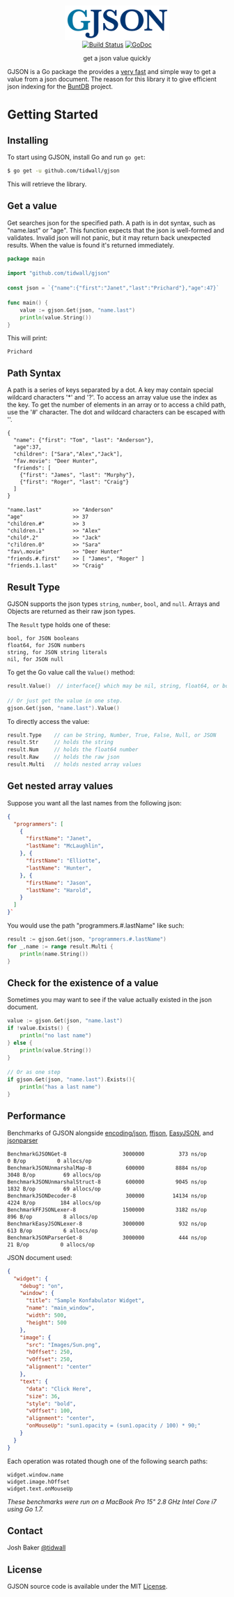 <p align="center">
<img 
    src="logo.png" 
    width="240" height="78" border="0" alt="GJSON">
<br>
<a href="https://travis-ci.org/tidwall/gjson"><img src="https://img.shields.io/travis/tidwall/gjson.svg?style=flat-square" alt="Build Status"></a><!--
<a href="http://gocover.io/github.com/tidwall/gjson"><img src="https://img.shields.io/badge/coverage-97%25-brightgreen.svg?style=flat-square" alt="Code Coverage"></a>
-->
<a href="https://godoc.org/github.com/tidwall/gjson"><img src="https://img.shields.io/badge/api-reference-blue.svg?style=flat-square" alt="GoDoc"></a>
</p>

<p align="center">get a json value quickly</a></p>

GJSON is a Go package the provides a [very fast](#performance) and simple way to get a value from a json document. The reason for this library it to give efficient json indexing for the [BuntDB](https://github.com/tidwall/buntdb) project. 

Getting Started
===============

## Installing

To start using GJSON, install Go and run `go get`:

```sh
$ go get -u github.com/tidwall/gjson
```

This will retrieve the library.

## Get a value
Get searches json for the specified path. A path is in dot syntax, such as "name.last" or "age". This function expects that the json is well-formed and validates. Invalid json will not panic, but it may return back unexpected results. When the value is found it's returned immediately.

```go
package main

import "github.com/tidwall/gjson"

const json = `{"name":{"first":"Janet","last":"Prichard"},"age":47}`

func main() {
	value := gjson.Get(json, "name.last")
	println(value.String())
}
```

This will print:

```
Prichard
```

## Path Syntax

A path is a series of keys separated by a dot.
A key may contain special wildcard characters '\*' and '?'.
To access an array value use the index as the key.
To get the number of elements in an array or to access a child path, use the '#' character.
The dot and wildcard characters can be escaped with '\'.

```
{
  "name": {"first": "Tom", "last": "Anderson"},
  "age":37,
  "children": ["Sara","Alex","Jack"],
  "fav.movie": "Deer Hunter",
  "friends": [
	{"first": "James", "last": "Murphy"},
	{"first": "Roger", "last": "Craig"}
  ]
}

"name.last"          >> "Anderson"
"age"                >> 37
"children.#"         >> 3
"children.1"         >> "Alex"
"child*.2"           >> "Jack"
"c?ildren.0"         >> "Sara"
"fav\.movie"         >> "Deer Hunter"
"friends.#.first"    >> [ "James", "Roger" ]
"friends.1.last"     >> "Craig"
```

## Result Type

GJSON supports the json types `string`, `number`, `bool`, and `null`. 
Arrays and Objects are returned as their raw json types. 

The `Result` type holds one of these:

```
bool, for JSON booleans
float64, for JSON numbers
string, for JSON string literals
nil, for JSON null
```

To get the Go value call the `Value()` method:


```go
result.Value()  // interface{} which may be nil, string, float64, or bool

// Or just get the value in one step.
gjson.Get(json, "name.last").Value()
```

To directly access the value:

```go
result.Type    // can be String, Number, True, False, Null, or JSON
result.Str     // holds the string
result.Num     // holds the float64 number
result.Raw     // holds the raw json
result.Multi   // holds nested array values
```

## Get nested array values

Suppose you want all the last names from the following json:

```json
{
  "programmers": [
    {
      "firstName": "Janet", 
      "lastName": "McLaughlin", 
    }, {
      "firstName": "Elliotte", 
      "lastName": "Hunter", 
    }, {
      "firstName": "Jason", 
      "lastName": "Harold", 
    }
  ]
}`
```

You would use the path "programmers.#.lastName" like such:

```go
result := gjson.Get(json, "programmers.#.lastName")
for _,name := range result.Multi {
	println(name.String())
}
```

## Check for the existence of a value

Sometimes you may want to see if the value actually existed in the json document.

```go
value := gjson.Get(json, "name.last")
if !value.Exists() {
	println("no last name")
} else {
	println(value.String())
}

// Or as one step
if gjson.Get(json, "name.last").Exists(){
	println("has a last name")
}
```


## Performance

Benchmarks of GJSON alongside [encoding/json](https://golang.org/pkg/encoding/json/), 
[ffjson](https://github.com/pquerna/ffjson), 
[EasyJSON](https://github.com/mailru/easyjson),
and [jsonparser](https://github.com/buger/jsonparser)

```
BenchmarkGJSONGet-8              	 3000000	       373 ns/op	       0 B/op	       0 allocs/op
BenchmarkJSONUnmarshalMap-8      	  600000	      8884 ns/op	    3048 B/op	      69 allocs/op
BenchmarkJSONUnmarshalStruct-8   	  600000	      9045 ns/op	    1832 B/op	      69 allocs/op
BenchmarkJSONDecoder-8           	  300000	     14134 ns/op	    4224 B/op	     184 allocs/op
BenchmarkFFJSONLexer-8           	 1500000	      3182 ns/op	     896 B/op	       8 allocs/op
BenchmarkEasyJSONLexer-8         	 3000000	       932 ns/op	     613 B/op	       6 allocs/op
BenchmarkJSONParserGet-8         	 3000000	       444 ns/op	      21 B/op	       0 allocs/op
```

JSON document used:

```json
{
  "widget": {
    "debug": "on",
    "window": {
      "title": "Sample Konfabulator Widget",
      "name": "main_window",
      "width": 500,
      "height": 500
    },
    "image": { 
      "src": "Images/Sun.png",
      "hOffset": 250,
      "vOffset": 250,
      "alignment": "center"
    },
    "text": {
      "data": "Click Here",
      "size": 36,
      "style": "bold",
      "vOffset": 100,
      "alignment": "center",
      "onMouseUp": "sun1.opacity = (sun1.opacity / 100) * 90;"
    }
  }
}    
```

Each operation was rotated though one of the following search paths:

```
widget.window.name
widget.image.hOffset
widget.text.onMouseUp
```


*These benchmarks were run on a MacBook Pro 15" 2.8 GHz Intel Core i7 using Go 1.7.*

## Contact
Josh Baker [@tidwall](http://twitter.com/tidwall)

## License

GJSON source code is available under the MIT [License](/LICENSE).

